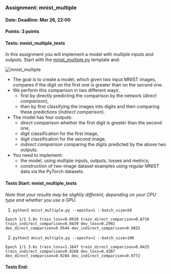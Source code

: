 ### Assignment: mnist_multiple
#### Date: Deadline: Mar 26, 22:00
#### Points: 3 points
#### Tests: mnist_multiple_tests

In this assignment you will implement a model with multiple inputs and outputs.
Start with the [mnist_multiple.py](https://github.com/ufal/npfl138/tree/master/labs/04/mnist_multiple.py)
template and:

![mnist_multiple](//ufal.mff.cuni.cz/~straka/courses/npfl138/2425/tasks/figures/mnist_multiple.svgz)

- The goal is to create a model, which given two input MNIST images, compares if the
  digit on the first one is greater than on the second one.
- We perform this comparison in two different ways:
  - first by directly predicting the comparison by the network (_direct comparison_),
  - then by first classifying the images into digits and then comparing these predictions (_indirect comparison_).
- The model has four outputs:
  - _direct comparison_ whether the first digit is greater than the second one,
  - digit classification for the first image,
  - digit classification for the second image,
  - _indirect comparison_ comparing the digits predicted by the above two outputs.
- You need to implement:
  - the model, using multiple inputs, outputs, losses and metrics;
  - construction of two-image dataset examples using regular MNIST data via the PyTorch datasets.

#### Tests Start: mnist_multiple_tests
_Note that your results may be slightly different, depending on your CPU type and whether you use a GPU._

1. `python3 mnist_multiple.py --epochs=1 --batch_size=50`
```
Epoch 1/1 3.8s train_loss=0.8910 train_direct_comparison=0.8716 train_indirect_comparison=0.9439 dev_loss=0.2992 dev_direct_comparison=0.9544 dev_indirect_comparison=0.9832
```

2. `python3 mnist_multiple.py --epochs=1 --batch_size=100`
```
Epoch 1/1 3.6s train_loss=1.1647 train_direct_comparison=0.8425 train_indirect_comparison=0.9268 dev_loss=0.4307 dev_direct_comparison=0.9284 dev_indirect_comparison=0.9772
```
#### Tests End:
